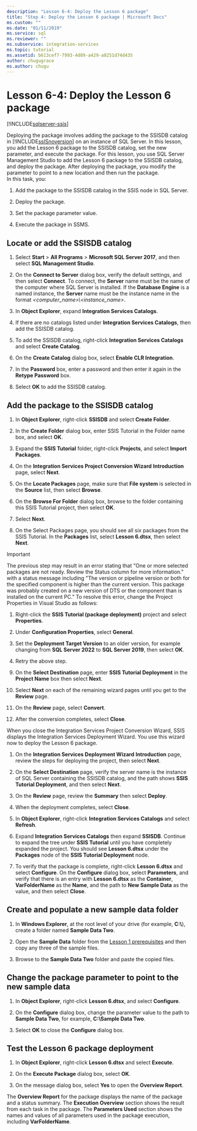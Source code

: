 ```yaml
---
description: "Lesson 6-4: Deploy the Lesson 6 package"
title: "Step 4: Deploy the Lesson 6 package | Microsoft Docs"
ms.custom: ""
ms.date: "01/11/2019"
ms.service: sql
ms.reviewer: ""
ms.subservice: integration-services
ms.topic: tutorial
ms.assetid: b613cef7-7993-4d89-a429-a8251d74d435
author: chugugrace
ms.author: chugu
---
```

# Lesson 6-4: Deploy the Lesson 6 package

[!INCLUDE[sqlserver-ssis](../includes/applies-to-version/sqlserver-ssis.md)]



Deploying the package involves adding the package to the SSISDB catalog in [!INCLUDE[ssISnoversion](../includes/ssisnoversion-md.md)] on an instance of SQL Server. In this lesson, you add the Lesson 6 package to the SSISDB catalog, set the new parameter, and execute the package. For this lesson, you use SQL Server Management Studio to add the Lesson 6 package to the SSISDB catalog, and deploy the package. After deploying the package, you modify the parameter to point to a new location and then run the package.   
In this task, you:  

1. Add the package to the SSISDB catalog in the SSIS node in SQL Server.  
  
2. Deploy the package.  
  
3. Set the package parameter value.  

4. Execute the package in SSMS.  
  
## Locate or add the SSISDB catalog  
  
1.  Select **Start** > **All Programs** > **Microsoft SQL Server 2017**, and then select **SQL Management Studio**.  
  
2.  On the **Connect to Server** dialog box, verify the default settings, and then select **Connect**. To connect, the **Server** name must be the name of the computer where SQL Server is installed. If the **Database Engine** is a named instance, the **Server** name must be the instance name in the format *\<computer_name>\\\<instance_name>*. 
  
3.  In **Object Explorer**, expand **Integration Services Catalogs**.  
  
4.  If there are no catalogs listed under **Integration Services Catalogs**, then add the SSISDB catalog.  
  
5.  To add the SSISDB catalog, right-click **Integration Services Catalogs** and select **Create Catalog**.  
  
6.  On the **Create Catalog** dialog box, select **Enable CLR Integration**.  
  
7.  In the **Password** box, enter a password and then enter it again in the **Retype Password** box. 
  
8.  Select **OK** to add the SSISDB catalog.  
  
## Add the package to the SSISDB catalog  
  
1.  In **Object Explorer**, right-click **SSISDB** and select **Create Folder**.  
  
2.  In the **Create Folder** dialog box, enter SSIS Tutorial in the Folder name box, and select **OK**.  
  
3.  Expand the **SSIS Tutorial** folder, right-click **Projects**, and select **Import Packages**.  
  
4.  On the **Integration Services Project Conversion Wizard** **Introduction** page, select **Next**.  
  
5.  On the **Locate Packages** page, make sure that **File system** is selected in the **Source** list, then select **Browse**.  
  
6.  On the **Browse For Folder** dialog box, browse to the folder containing this SSIS Tutorial project, then select **OK**.  
  
7.  Select **Next**.  
  
8.  On the Select Packages page, you should see all six packages from the SSIS Tutorial. In the **Packages** list, select **Lesson 6.dtsx**, then select **Next**.

> [!IMPORTANT]
> The previous step may result in an error stating that "One or more selected packages are not ready. Review the Status column for more information." with a status message including "The version or pipeline version or both for the specified component is higher than the current version. This package was probably created on a new version of DTS or the component than is installed on the current PC." To resolve this error, change the Project Properties in Visual Studio as follows:
> 
> 1.  Right-click the **SSIS Tutorial (package deployment)** project and select **Properties**.
> 
> 2.  Under **Configuration Properties**, select **General**.
> 
> 3.  Set the **Deployment Target Version** to an older version, for example changing from **SQL Server 2022** to **SQL Server 2019**, then select **OK**.
> 
> 4.  Retry the above step.
  
9. On the **Select Destination** page, enter **SSIS Tutorial Deployment** in the **Project Name** box then select **Next**.

10. Select **Next** on each of the remaining wizard pages until you get to the **Review** page.  
  
11. On the **Review** page, select **Convert**.  
  
12. After the conversion completes, select **Close**.  
  
When you close the Integration Services Project Conversion Wizard, SSIS displays the Integration Services Deployment Wizard. You use this wizard now to deploy the Lesson 6 package.  
  
1.  On the **Integration Services Deployment Wizard** **Introduction** page, review the steps for deploying the project, then select **Next**.  
  
2.  On the **Select Destination** page, verify the server name is the instance of SQL Server containing the SSISDB catalog, and the path shows **SSIS Tutorial Deployment**, and then select **Next**.  
  
3.  On the **Review** page, review the **Summary** then select **Deploy**.  
  
4.  When the deployment completes, select **Close**.  
  
5.  In **Object Explorer**, right-click **Integration Services Catalogs** and select **Refresh**.  
  
6.  Expand **Integration Services Catalogs** then expand **SSISDB**. Continue to expand the tree under **SSIS Tutorial** until you have completely expanded the project. You should see **Lesson 6.dtsx** under the **Packages** node of the **SSIS Tutorial Deployment** node.  
  
7.  To verify that the package is complete, right-click **Lesson 6.dtsx** and select **Configure**. On the **Configure** dialog box, select **Parameters**, and verify that there is an entry with **Lesson 6.dtsx** as the **Container**, **VarFolderName** as the **Name**, and the path to **New Sample Data** as the value, and then select **Close**.  
  
## Create and populate a new sample data folder  
  
1.  In **Windows Explorer**, at the root level of your drive (for example, **C:\\**), create a folder named **Sample Data Two**.  
  
2.  Open the **Sample Data** folder from the [Lesson 1 prerequisites](../integration-services/lesson-1-create-a-project-and-basic-package-with-ssis.md#prerequisites) and then copy any three of the sample files.  
  
3.  Browse to the **Sample Data Two** folder and paste the copied files.  
  
## Change the package parameter to point to the new sample data  
  
1.  In **Object Explorer**, right-click **Lesson 6.dtsx**, and select **Configure**.  
  
2.  On the **Configure** dialog box, change the parameter value to the path to **Sample Data Two**, for example, **C:\\Sample Data Two**.  
  
3.  Select **OK** to close the **Configure** dialog box.  
  
## Test the Lesson 6 package deployment  
  
1.  In **Object Explorer**, right-click **Lesson 6.dtsx** and select **Execute**.  
  
2.  On the **Execute Package** dialog box, select **OK**.  
  
3.  On the message dialog box, select **Yes** to open the **Overview Report**.  
  
The **Overview Report** for the package displays the name of the package and a status summary. The **Execution Overview** section shows the result from each task in the package. The **Parameters Used** section shows the names and values of all parameters used in the package execution, including **VarFolderName**.  
  
